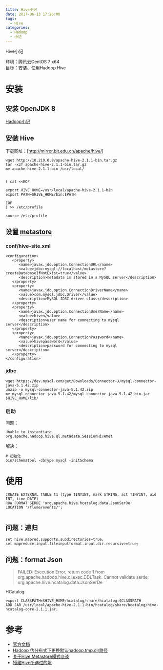 ```yaml
---
title: Hive小记
date: 2017-06-13 17:26:00
tags:
  - Hive
categories:
  - Hadoop
  - 小记
---
```


Hive小记
<!-- MORE -->
环境：腾讯云CentOS 7 x64  
目标：安装、使用Hadoop Hive


# 安装  
## 安装 OpenJDK 8
[Hadoop小记](Hadoop小记)

## 安装 Hive  
下载网址：[http://mirror.bit.edu.cn/apache/hive/]
```
wget http://10.210.0.8/apache-hive-2.1.1-bin.tar.gz
tar -xzf apache-hive-2.1.1-bin.tar.gz
mv apache-hive-2.1.1-bin /usr/local/


( cat <<EOF

export HIVE_HOME=/usr/local/apache-hive-2.1.1-bin
export PATH=$HIVE_HOME/bin:$PATH

EOF
) >> /etc/profile

source /etc/profile

```

## 设置 [metastore](https://cwiki.apache.org/confluence/display/Hive/AdminManual+MetastoreAdmin)

### conf/hive-site.xml
```
<configuration>
   <property>
      <name>javax.jdo.option.ConnectionURL</name>
      <value>jdbc:mysql://localhost/metastore?createDatabaseIfNotExist=true</value>
      <description>metadata is stored in a MySQL server</description>
   </property>
   <property>
      <name>javax.jdo.option.ConnectionDriverName</name>
      <value>com.mysql.jdbc.Driver</value>
      <description>MySQL JDBC driver class</description>
   </property>
   <property>
      <name>javax.jdo.option.ConnectionUserName</name>
      <value>hive</value>
      <description>user name for connecting to mysql server</description>
   </property>
   <property>
      <name>javax.jdo.option.ConnectionPassword</name>
      <value>hivepassword</value>
      <description>password for connecting to mysql server</description>
   </property>
</configuration>
```
### [jdbc](https://dev.mysql.com/downloads/connector/j/)
```
wget https://dev.mysql.com/get/Downloads/Connector-J/mysql-connector-java-5.1.42.zip
unzip -o mysql-connector-java-5.1.42.zip
mv mysql-connector-java-5.1.42/mysql-connector-java-5.1.42-bin.jar $HIVE_HOME/lib/
```

### 启动
问题：
```
Unable to instantiate org.apache.hadoop.hive.ql.metadata.SessionHiveMet
```

解决：
```
# 初始化
bin/schematool -dbType mysql -initSchema
```

# 使用
```
CREATE EXTERNAL TABLE t1 (type TINYINT, mark STRING, act TINYINT, uid INT, time DATE) 
ROW FORMAT SERDE 'org.apache.hive.hcatalog.data.JsonSerDe'  
LOCATION '/flume/events/';


```

## 问题：递归
```
set hive.mapred.supports.subdirectories=true;
set mapreduce.input.fileinputformat.input.dir.recursive=true;
```

## 问题：format Json

> FAILED: Execution Error, return code 1 from org.apache.hadoop.hive.ql.exec.DDLTask. Cannot validate serde: org.apache.hive.hcatalog.data.JsonSerDe

HCatalog
```
export CLASSPATH=$HIVE_HOME/hcatalog/share/hcatalog:$CLASSPATH
ADD JAR /usr/local/apache-hive-2.1.1-bin/hcatalog/share/hcatalog/hive-hcatalog-core-2.1.1.jar;
```

# 参考
- [官方文档](http://hadoop.apache.org/docs/r2.8.0/hadoop-project-dist/hadoop-common/SingleCluster.html#Execution)
- [Hadoop 伪分布式下更换默认hadoop.tmp.dir路径](http://blog.csdn.net/telnetor/article/details/6993336)
- [关于Hive Metastore模式杂谈](http://www.cognoschina.net/Article/122347)
- [搭建Hive所遇过的坑](http://www.jianshu.com/p/d9cb284f842d)
